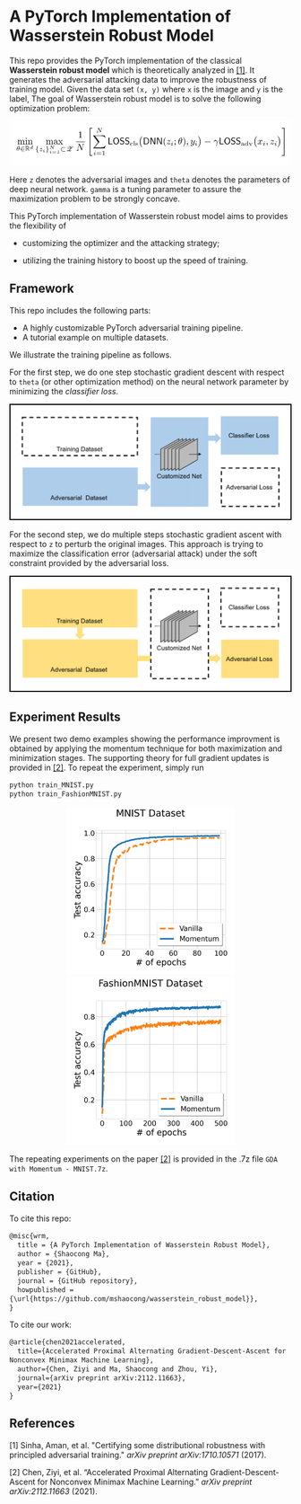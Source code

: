 # A PyTorch Implementation of Wasserstein Robust Model
This repo provides the PyTorch implementation of the classical **Wasserstein robust model** which is theoretically analyzed in [[1]](#1). It generates the adversarial attacking data to improve the robustness of training model. Given the data set `(x, y)` where `x` is the image and `y` is the label, The goal of Wasserstein robust model is to solve the following optimization problem:
<p align="center">
   <img width="500" src="img/goal.png"> 
</p>


Here `z` denotes the adversarial images and `theta` denotes the parameters of deep neural network. `gamma` is a tuning parameter to assure the maximization problem to be strongly concave. 


This PyTorch implementation of Wasserstein robust model aims to provides the flexibility of

* customizing the optimizer and the attacking strategy;

* utilizing the training history to boost up the speed of training. 



## Framework

This repo includes the following parts:

* A highly customizable PyTorch adversarial training pipeline.  
* A tutorial example on multiple datasets.

We illustrate the training pipeline as follows. 



For the first step, we do one step stochastic gradient descent with respect to `theta` (or other optimization method) on the neural network parameter by minimizing the *classifier loss*.
<p align="center">
   <img src="img/step1.png"> 
</p>




For the second step, we do multiple steps stochastic gradient ascent with respect to `z` to perturb the original images. This approach is trying to maximize the classification error (adversarial attack)  under the soft constraint provided by the adversarial loss. 
<p align="center">
   <img src="img/step2.png"> 
</p>




## Experiment Results
We present two demo examples showing the performance improvment is obtained by applying the momentum technique for both maximization and minimization stages. The supporting theory for full gradient updates is provided in [[2]](#2). To repeat the experiment, simply run
```
python train_MNIST.py
python train_FashionMNIST.py
```

<p align="center">
  <img src="img/MNIST-acc.png" width="300" />
  <img src="img/FashionMNIST-acc.png" width="300" />  
</p>



The repeating experiments on the paper [[2]](#2) is provided in the .7z file `GDA with Momentum - MNIST.7z`.

## Citation
To cite this repo:
```
@misc{wrm,
  title = {A PyTorch Implementation of Wasserstein Robust Model},
  author = {Shaocong Ma},
  year = {2021},
  publisher = {GitHub},
  journal = {GitHub repository},
  howpublished = {\url{https://github.com/mshaocong/wasserstein_robust_model}},
}
```
To cite our work:
```
@article{chen2021accelerated,
  title={Accelerated Proximal Alternating Gradient-Descent-Ascent for Nonconvex Minimax Machine Learning},
  author={Chen, Ziyi and Ma, Shaocong and Zhou, Yi},
  journal={arXiv preprint arXiv:2112.11663},
  year={2021}
}
```



## References

<a id="1">[1]</a> Sinha, Aman, et al. "Certifying some distributional robustness with principled adversarial training." *arXiv preprint arXiv:1710.10571* (2017).

<a id="2">[2]</a> Chen, Ziyi, et al. “Accelerated Proximal Alternating Gradient-Descent-Ascent for Nonconvex Minimax Machine Learning.” *arXiv preprint arXiv:2112.11663* (2021). 



